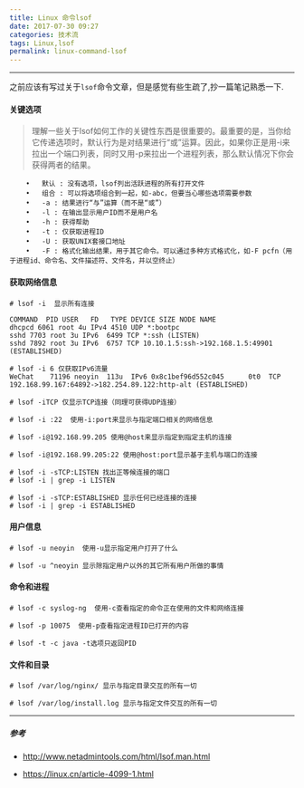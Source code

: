 ```yaml
---
title: Linux 命令lsof
date: 2017-07-30 09:27
categories: 技术流
tags: Linux,lsof
permalink: linux-command-lsof
---
```


---

之前应该有写过关于`lsof`命令文章，但是感觉有些生疏了,抄一篇笔记熟悉一下.

#### 关键选项
> 理解一些关于lsof如何工作的关键性东西是很重要的。最重要的是，当你给它传递选项时，默认行为是对结果进行“或”运算。因此，如果你正是用-i来拉出一个端口列表，同时又用-p来拉出一个进程列表，那么默认情况下你会获得两者的结果。

```
	•	默认 : 没有选项，lsof列出活跃进程的所有打开文件
	•	组合 : 可以将选项组合到一起，如-abc，但要当心哪些选项需要参数
	•	-a : 结果进行“与”运算（而不是“或”）
	•	-l : 在输出显示用户ID而不是用户名
	•	-h : 获得帮助
	•	-t : 仅获取进程ID
	•	-U : 获取UNIX套接口地址
	•	-F : 格式化输出结果，用于其它命令。可以通过多种方式格式化，如-F pcfn（用于进程id、命令名、文件描述符、文件名，并以空终止）
```



#### 获取网络信息

```
# lsof -i  显示所有连接
 
COMMAND  PID USER   FD   TYPE DEVICE SIZE NODE NAME
dhcpcd 6061 root 4u IPv4 4510 UDP *:bootpc
sshd 7703 root 3u IPv6  6499 TCP *:ssh (LISTEN)
sshd 7892 root 3u IPv6  6757 TCP 10.10.1.5:ssh->192.168.1.5:49901 (ESTABLISHED)

# lsof -i 6 仅获取IPv6流量
WeChat    71196 neoyin  113u  IPv6 0x8c1bef96d552c045      0t0  TCP 192.168.99.167:64892->182.254.89.122:http-alt (ESTABLISHED)

# lsof -iTCP 仅显示TCP连接（同理可获得UDP连接）

# lsof -i :22  使用-i:port来显示与指定端口相关的网络信息

# lsof -i@192.168.99.205 使用@host来显示指定到指定主机的连接

# lsof -i@192.168.99.205:22 使用@host:port显示基于主机与端口的连接

# lsof -i -sTCP:LISTEN 找出正等候连接的端口
# lsof -i | grep -i LISTEN

# lsof -i -sTCP:ESTABLISHED 显示任何已经连接的连接
# lsof -i | grep -i ESTABLISHED

```



#### 用户信息

```
# lsof -u neoyin  使用-u显示指定用户打开了什么

# lsof -u ^neoyin 显示除指定用户以外的其它所有用户所做的事情

```



#### 命令和进程

```
# lsof -c syslog-ng  使用-c查看指定的命令正在使用的文件和网络连接

# lsof -p 10075  使用-p查看指定进程ID已打开的内容

# lsof -t -c java -t选项只返回PID 
```



#### 文件和目录

```
# lsof /var/log/nginx/ 显示与指定目录交互的所有一切

# lsof /var/log/install.log 显示与指定文件交互的所有一切
```



---

##### 参考

- <http://www.netadmintools.com/html/lsof.man.html>

- <https://linux.cn/article-4099-1.html>

  





